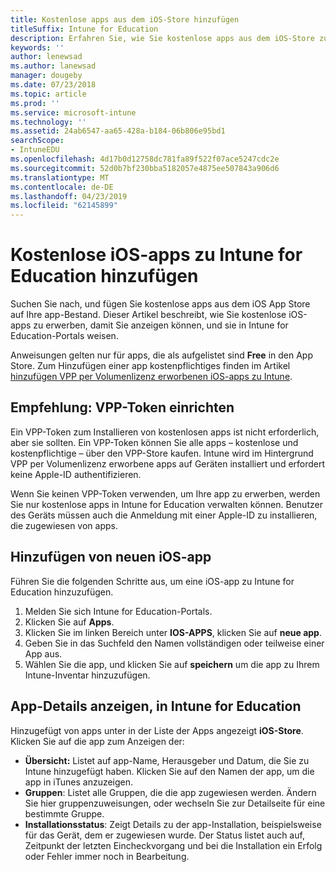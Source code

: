 ```yaml
---
title: Kostenlose apps aus dem iOS-Store hinzufügen
titleSuffix: Intune for Education
description: Erfahren Sie, wie Sie kostenlose apps aus dem iOS-Store zu Intune for Education hinzufügen.
keywords: ''
author: lenewsad
ms.author: lanewsad
manager: dougeby
ms.date: 07/23/2018
ms.topic: article
ms.prod: ''
ms.service: microsoft-intune
ms.technology: ''
ms.assetid: 24ab6547-aa65-428a-b184-06b806e95bd1
searchScope:
- IntuneEDU
ms.openlocfilehash: 4d17b0d12758dc781fa89f522f07ace5247cdc2e
ms.sourcegitcommit: 52d0b7bf230bba5182057e4875ee507843a906d6
ms.translationtype: MT
ms.contentlocale: de-DE
ms.lasthandoff: 04/23/2019
ms.locfileid: "62145899"
---
```

# <a name="add-free-ios-apps-to-intune-for-education"></a>Kostenlose iOS-apps zu Intune for Education hinzufügen  
Suchen Sie nach, und fügen Sie kostenlose apps aus dem iOS App Store auf Ihre app-Bestand. Dieser Artikel beschreibt, wie Sie kostenlose iOS-apps zu erwerben, damit Sie anzeigen können, und sie in Intune for Education-Portals weisen.
 
Anweisungen gelten nur für apps, die als aufgelistet sind **Free** in den App Store. Zum Hinzufügen einer app kostenpflichtiges finden im Artikel [hinzufügen VPP per Volumenlizenz erworbenen iOS-apps zu Intune](add-vpp-apps-ios.md).

## <a name="recommendation-set-up-vpp-token"></a>Empfehlung: VPP-Token einrichten

Ein VPP-Token zum Installieren von kostenlosen apps ist nicht erforderlich, aber sie sollten. Ein VPP-Token können Sie alle apps – kostenlose und kostenpflichtige – über den VPP-Store kaufen. Intune wird im Hintergrund VPP per Volumenlizenz erworbene apps auf Geräten installiert und erfordert keine Apple-ID authentifizieren.  

Wenn Sie keinen VPP-Token verwenden, um Ihre app zu erwerben, werden Sie nur kostenlose apps in Intune for Education verwalten können. Benutzer des Geräts müssen auch die Anmeldung mit einer Apple-ID zu installieren, die zugewiesen von apps.

## <a name="add-new-ios-app"></a>Hinzufügen von neuen iOS-app
Führen Sie die folgenden Schritte aus, um eine iOS-app zu Intune for Education hinzuzufügen.
1. Melden Sie sich Intune for Education-Portals.
2. Klicken Sie auf **Apps**.
3. Klicken Sie im linken Bereich unter **IOS-APPS**, klicken Sie auf **neue app**.
5. Geben Sie in das Suchfeld den Namen vollständigen oder teilweise einer App aus.
6. Wählen Sie die app, und klicken Sie auf **speichern** um die app zu Ihrem Intune-Inventar hinzuzufügen.

## <a name="view-app-details-in-intune-for-education"></a>App-Details anzeigen, in Intune for Education
Hinzugefügt von apps unter in der Liste der Apps angezeigt **iOS-Store**. Klicken Sie auf die app zum Anzeigen der:

* **Übersicht:** Listet auf app-Name, Herausgeber und Datum, die Sie zu Intune hinzugefügt haben. Klicken Sie auf den Namen der app, um die app in iTunes anzuzeigen.
* **Gruppen**: Listet alle Gruppen, die die app zugewiesen werden. Ändern Sie hier gruppenzuweisungen, oder wechseln Sie zur Detailseite für eine bestimmte Gruppe.
* **Installationsstatus**: Zeigt Details zu der app-Installation, beispielsweise für das Gerät, dem er zugewiesen wurde. Der Status listet auch auf, Zeitpunkt der letzten Eincheckvorgang und bei die Installation ein Erfolg oder Fehler immer noch in Bearbeitung.  
